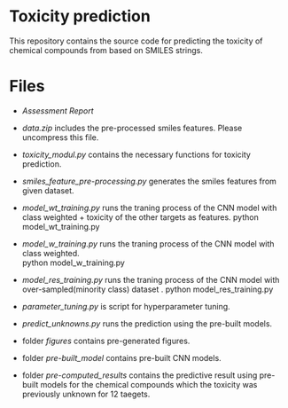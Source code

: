 # Toxicity prediction
This repository contains the source code for predicting the toxicity of chemical compounds from based on SMILES strings.

# Files

- _Assessment Report_

- _data.zip_ includes the pre-processed smiles features. Please uncompress this file. 

- _toxicity_modul.py_ contains the necessary functions for toxicity prediction.

- _smiles_feature_pre-processing.py_ generates the smiles features from given dataset.

- _model_wt_training.py_ runs the traning process of the CNN model with class weighted + toxicity of the other targets as features.
python model_wt_training.py

- _model_w_training.py_ runs the traning process of the CNN model with class weighted.  
python model_w_training.py

- _model_res_training.py_ runs the traning process of the CNN model with over-sampled(minority class) dataset .
python model_res_training.py

- _parameter_tuning.py_ is script for hyperparameter tuning. 

- _predict_unknowns.py_ runs the prediction using the pre-built models.

- folder _figures_ contains pre-generated figures.
- folder _pre-built_model_ contains pre-built CNN models.
- folder _pre-computed_results_ contains the predictive result using pre-built models for the chemical compounds which the toxicity was previously unknown for 12 taegets.
